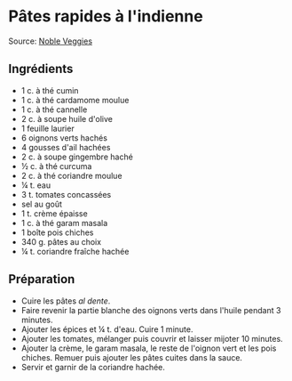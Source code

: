 # Pâtes rapides à l'indienne
Source: [Noble Veggies](https://nobleveggies.com/)

## Ingrédients
* 1 c. à thé cumin
* 1 c. à thé cardamome moulue
* 1 c. à thé cannelle
* 2 c. à soupe huile d'olive
* 1 feuille laurier
* 6 oignons verts hachés
* 4 gousses d'ail hachées
* 2 c. à soupe gingembre haché
* ½ c. à thé curcuma
* 2 c. à thé coriandre moulue
* ¼ t. eau
* 3 t. tomates concassées
* sel au goût
* 1 t. crème épaisse
* 1 c. à thé garam masala
* 1 boîte pois chiches
* 340 g. pâtes au choix
* ¼ t. coriandre fraîche hachée

## Préparation
* Cuire les pâtes *al dente*.
* Faire revenir la partie blanche des oignons verts dans l'huile pendant 3 minutes.
* Ajouter les épices et ¼ t. d'eau. Cuire 1 minute.
* Ajouter les tomates, mélanger puis couvrir et laisser mijoter 10 minutes.
* Ajouter la crème, le garam masala, le reste de l'oignon vert et les pois chiches. Remuer puis ajouter les pâtes cuites dans la sauce.
* Servir et garnir de la coriandre hachée.

